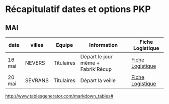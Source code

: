 
# Récapitulatif dates et options PKP


## MAI

| date   | villes  | Equipe     | Information                        | Fiche Logistique                                   |
|--------|---------|------------|------------------------------------|----------------------------------------------------|
| 16 mai | NEVERS  | Titulaires | Départ le jour même + Fabrik'Récup | [Fiche Logistique](https://www.dropbox.com/xxxxxx) |
| 20 mai | SEVRANS | Titulaires | Départ la veille                   | [Fiche Logistique](https://www.dropbox.com/yyyy)   |

http://www.tablesgenerator.com/markdown_tables#

